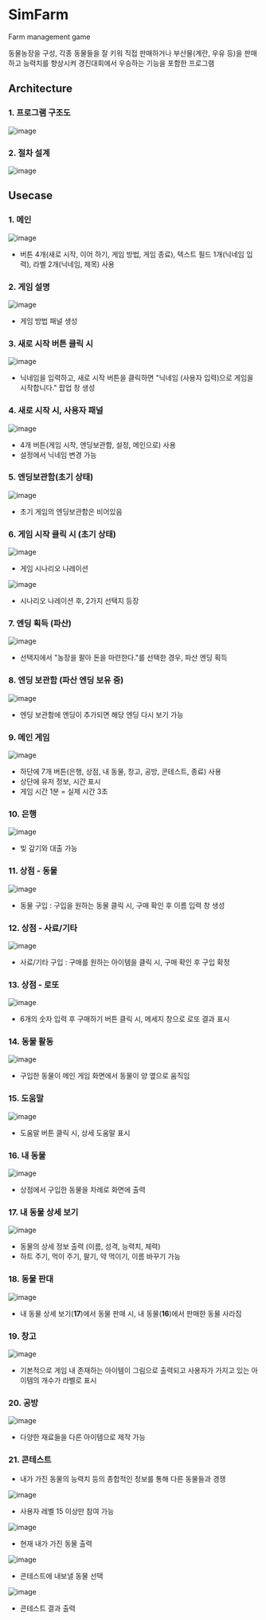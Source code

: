 # SimFarm
 Farm management game
 
 동물농장을 구성, 각종 동물들을 잘 키워 직접 판매하거나 부산물(계란, 우유 등)을 판매하고 능력치를 향상시켜 경진대회에서 우승하는 기능을 포함한 프로그램 

## Architecture

### 1. 프로그램 구조도

![image](https://user-images.githubusercontent.com/53864655/72240635-12c95e80-3628-11ea-9bb4-95af702aef5e.png)

### 2. 절차 설계 

![image](https://user-images.githubusercontent.com/53864655/72240714-46a48400-3628-11ea-935a-4a2c33e3e55c.png)


## Usecase

### 1. 메인 

![image](https://user-images.githubusercontent.com/53864655/72232960-dbe35080-3607-11ea-9df5-8b8506a4ed3f.png)

* 버튼 4개(새로 시작, 이어 하기, 게임 방법, 게임 종료), 텍스트 필드 1개(닉네임 입력), 라벨 2개(닉네임, 제목) 사용

### 2. 게임 설명

![image](https://user-images.githubusercontent.com/53864655/72232966-e4d42200-3607-11ea-86b8-639d23aea80a.png)

* 게임 방법 패널 생성

### 3. 새로 시작 버튼 클릭 시

![image](https://user-images.githubusercontent.com/53864655/72233017-24027300-3608-11ea-9f84-05413c80dea8.png)

* 닉네임을 입력하고, 새로 시작 버튼을 클릭하면 "닉네임 (사용자 입력)으로 게임을 시작합니다." 팝업 창 생성

### 4. 새로 시작 시, 사용자 패널 

![image](https://user-images.githubusercontent.com/53864655/72233019-282e9080-3608-11ea-9cbf-1030fbb01466.png)

* 4개 버튼(게임 시작, 엔딩보관함, 설정, 메인으로) 사용 
* 설정에서 닉네임 변경 가능

### 5. 엔딩보관함(초기 상태)

![image](https://user-images.githubusercontent.com/53864655/72233102-9c693400-3608-11ea-858d-21c95ccf2789.png)

* 초기 게임의 엔딩보관함은 비어있음

### 6. 게임 시작 클릭 시 (초기 상태)

![image](https://user-images.githubusercontent.com/53864655/72233122-b6a31200-3608-11ea-825b-ea36d09dc256.png)

* 게임 시나리오 나레이션

![image](https://user-images.githubusercontent.com/53864655/72233136-c884b500-3608-11ea-9cb6-4ffeab1a99e1.png)

* 시나리오 나레이션 후, 2가지 선택지 등장

### 7. 엔딩 획득 (파산)

![image](https://user-images.githubusercontent.com/53864655/72233192-1bf70300-3609-11ea-80af-49355262a675.png)

* 선택지에서 "농장을 팔아 돈을 마련한다."를 선택한 경우, 파산 엔딩 획득

### 8. 엔딩 보관함 (파산 엔딩 보유 중)

![image](https://user-images.githubusercontent.com/53864655/72233208-4052df80-3609-11ea-95ba-230eb226eb9d.png)

* 엔딩 보관함에 엔딩이 추가되면 해당 엔딩 다시 보기 가능

### 9. 메인 게임

![image](https://user-images.githubusercontent.com/53864655/72233224-62e4f880-3609-11ea-8c94-a8d08bbf83e4.png)

* 하단에 7개 버튼(은행, 상점, 내 동물, 창고, 공방, 콘테스트, 종료) 사용
* 상단에 유저 정보, 시간 표시
* 게임 시간 1분 = 실제 시간 3초

### 10. 은행

![image](https://user-images.githubusercontent.com/53864655/72233228-6aa49d00-3609-11ea-8a74-6a8e6eac6b30.png)

* 빚 갚기와 대출 가능

### 11. 상점 - 동물

![image](https://user-images.githubusercontent.com/53864655/72233237-74c69b80-3609-11ea-9105-62f02b805791.png)

* 동물 구입 : 구입을 원하는 동물 클릭 시, 구매 확인 후 이름 입력 창 생성

### 12. 상점 - 사료/기타

![image](https://user-images.githubusercontent.com/53864655/72233239-7728f580-3609-11ea-8589-4974d9e66f74.png)

* 사료/기타 구입 : 구매를 원하는 아이템을 클릭 시, 구매 확인 후 구입 확정

### 13. 상점 - 로또 

![image](https://user-images.githubusercontent.com/53864655/72233244-798b4f80-3609-11ea-97a5-a7c9129b8c4f.png)

* 6개의 숫자 입력 후 구매하기 버튼 클릭 시, 메세지 창으로 로또 결과 표시

### 14. 동물 활동

![image](https://user-images.githubusercontent.com/53864655/72233245-7beda980-3609-11ea-989e-2d2a95b32a64.png)

* 구입한 동물이 메인 게임 화면에서 동물이 양 옆으로 움직임

### 15. 도움말

![image](https://user-images.githubusercontent.com/53864655/72233248-7db76d00-3609-11ea-8834-288de47e1001.png)

* 도움말 버튼 클릭 시, 상세 도움말 표시

### 16. 내 동물

![image](https://user-images.githubusercontent.com/53864655/72233252-7f813080-3609-11ea-9ae2-9fc6128f20eb.png)

* 상점에서 구입한 동물을 차례로 화면에 출력

### 17. 내 동물 상세 보기

![image](https://user-images.githubusercontent.com/53864655/72233255-81e38a80-3609-11ea-8074-e474630c13a9.png)

* 동물의 상세 정보 출력 (이름, 성격, 능력치, 체력)
* 하트 주기, 먹이 주기, 팔기, 약 먹이기, 이름 바꾸기 가능

### 18. 동물 판대

![image](https://user-images.githubusercontent.com/53864655/72233337-12ba6600-360a-11ea-9323-3b5bdb0108a4.png)

* 내 동물 상세 보기(**17**)에서 동물 판매 시, 내 동물(**16**)에서 판매한 동물 사라짐

### 19. 창고

![image](https://user-images.githubusercontent.com/53864655/72233339-15b55680-360a-11ea-8686-939c32139f8f.png)

* 기본적으로 게임 내 존재하는 아이템이 그림으로 출력되고 사용자가 가지고 있는 아이템의 개수가 라벨로 표시

### 20. 공방

![image](https://user-images.githubusercontent.com/53864655/72233340-1817b080-360a-11ea-97d5-1ae3bfe67670.png)

* 다양한 재료들을 다른 아이템으로 제작 가능

### 21. 콘테스트

* 내가 가진 동물의 능력치 등의 종합적인 정보를 통해 다른 동물들과 경쟁

![image](https://user-images.githubusercontent.com/53864655/72233342-1cdc6480-360a-11ea-9205-0c740815979d.png)

* 사용자 레벨 15 이상만 참여 가능

![image](https://user-images.githubusercontent.com/53864655/72233344-1e0d9180-360a-11ea-9411-ff15dce8f750.png)

* 현재 내가 가진 동물 출력

![image](https://user-images.githubusercontent.com/53864655/72233347-206feb80-360a-11ea-92e8-47d6a457310e.png)

* 콘테스트에 내보낼 동물 선택

![image](https://user-images.githubusercontent.com/53864655/72233350-2239af00-360a-11ea-8024-9e712896bb4e.png)

* 콘테스트 결과 출력
